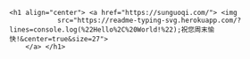     <h1 align="center"> <a href="https://sunguoqi.com/"> <img
                src="https://readme-typing-svg.herokuapp.com/?lines=console.log(%22Hello%2C%20World!%22);祝您周末愉快!&center=true&size=27">
        </a> </h1>
